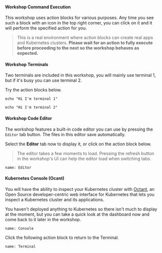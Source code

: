 #### Workshop Command Execution
This workshop uses action blocks for various purposes.
Any time you see such a block with an icon in the top right corner, you can click on it and it will perform the specified action for you.

> This is a real environment where action blocks can create real apps and Kubernetes clusters.
> **Please wait for an action to fully execute before proceeding to the next so the workshop behaves as expected.**

#### Workshop Terminals
Two terminals are included in this workshop, you will mainly use terminal 1, but if it's busy you can use terminal 2.

Try the action blocks below.
```execute-1
echo "Hi I'm terminal 1"
```
```execute-2
echo "Hi I'm terminal 2"
```

#### Workshop Code Editor
The workshop features a built-in code editor you can use by pressing the `Editor` tab button.
The files in this editor save automatically.

Select the **Editor** tab now to display it, or click on the action block below.
> The editor takes a few moments to load.
> Pressing the refresh button in the workshop's UI can help the editor load when switching tabs.
```dashboard:open-dashboard
name: Editor
```

#### Kubernetes Console (Ocant)
You will have the ability to inspect your Kubernetes cluster with [Octant](https://github.com/vmware-tanzu/octant), an Open Source developer-centric web interface for Kubernetes that lets you inspect a Kubernetes cluster and its applications.

You haven't deployed anything to Kubernetes so there isn't much to display at the moment, but you can take a quick look at the dashboard now and come back to it later in the workshop.

```dashboard:open-dashboard
name: Console
```

Click the following action block to return to the Terminal.
```dashboard:open-dashboard
name: Terminal
```
